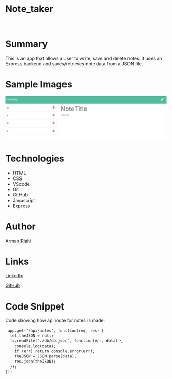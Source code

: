# Note_taker

<br>

# Summary

This is an app that allows a user to write, save and delete notes. It uses an Express backend and saves/retrieves note data from a JSON file.
<br>

# Sample Images

![Image](images/sc1.png)
<br>

# Technologies

- HTML
- CSS
- VScode
- Git
- GitHub
- Javascript
- Express

# Author

Arman Riahi

# Links

[LinkedIn](https://www.linkedin.com/in/arman-riahi/)
<br>

[GitHub](https://github.com/namrataffy)
<br>

# Code Snippet

Code showing how api route for notes is made:

```
 app.get("/api/notes", function(req, res) {
  let theJSON = null;
  fs.readFile("./db/db.json", function(err, data) {
    console.log(data);
    if (err) return console.error(err);
    theJSON = JSON.parse(data);
    res.json(theJSON);
  });
});
```
